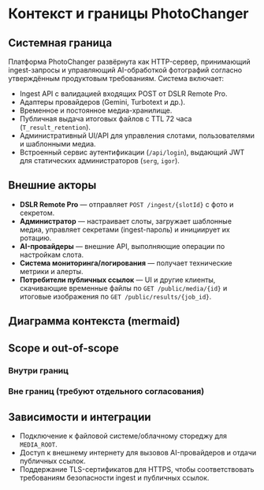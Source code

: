 # Контекст и границы PhotoChanger

## Системная граница

Платформа PhotoChanger развёрнута как HTTP-сервер, принимающий ingest-запросы и управляющий AI-обработкой фотографий согласно утверждённым продуктовым требованиям. Система включает:
- Ingest API c валидацией входящих POST от DSLR Remote Pro.
- Адаптеры провайдеров (Gemini, Turbotext и др.).
- Временное и постоянное медиа-хранилище.
- Публичная выдача итоговых файлов с TTL 72 часа (`T_result_retention`).
- Административный UI/API для управления слотами, пользователями и шаблонными медиа.
- Встроенный сервис аутентификации (`/api/login`), выдающий JWT для статических администраторов (`serg`, `igor`).

## Внешние акторы
- **DSLR Remote Pro** — отправляет `POST /ingest/{slotId}` с фото и секретом.
- **Администратор** — настраивает слоты, загружает шаблонные медиа, управляет секретами (ingest-пароль) и инициирует их ротацию.
- **AI-провайдеры** — внешние API, выполняющие операции по настройкам слота.
- **Система мониторинга/логирования** — получает технические метрики и алерты.
- **Потребители публичных ссылок** — UI и другие клиенты, скачивающие временные файлы по `GET /public/media/{id}` и итоговые изображения по `GET /public/results/{job_id}`.

## Диаграмма контекста (mermaid)


## Scope и out-of-scope
### Внутри границ


### Вне границ (требуют отдельного согласования)

## Зависимости и интеграции
- Подключение к файловой системе/облачному стореджу для `MEDIA_ROOT`.
- Доступ к внешнему интернету для вызовов AI-провайдеров и отдачи публичных ссылок.
- Поддержание TLS-сертификатов для HTTPS, чтобы соответствовать требованиям безопасности ingest и публичных ссылок.
